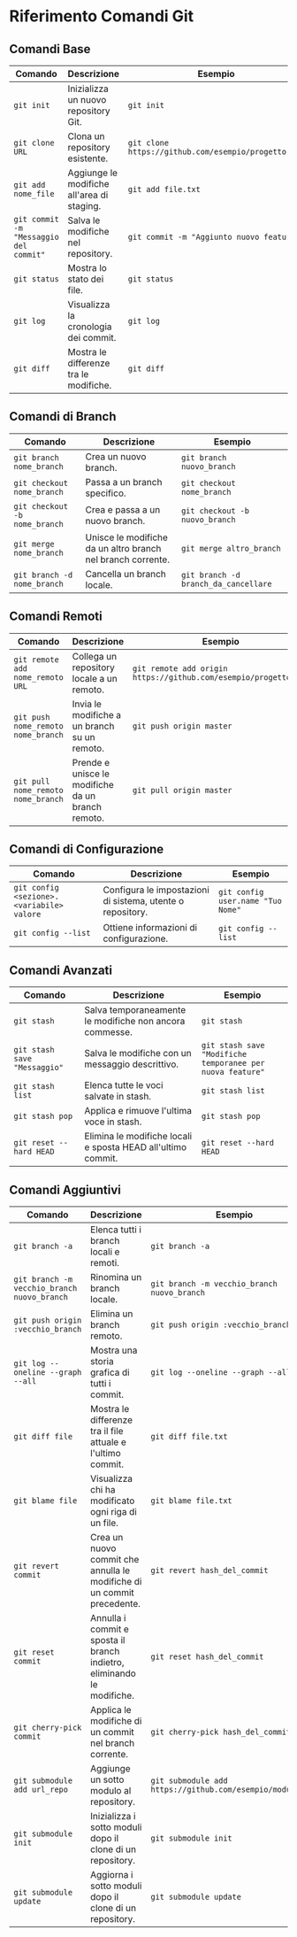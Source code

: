 # Riferimento Comandi Git

## Comandi Base

| Comando                                     | Descrizione                                           | Esempio                                              |
|---------------------------------------------|-------------------------------------------------------|------------------------------------------------------|
| `git init`                                  | Inizializza un nuovo repository Git.                   | `git init`                                           |
| `git clone URL`                             | Clona un repository esistente.                         | `git clone https://github.com/esempio/progetto.git`   |
| `git add nome_file`                         | Aggiunge le modifiche all'area di staging.             | `git add file.txt`                                   |
| `git commit -m "Messaggio del commit"`      | Salva le modifiche nel repository.                    | `git commit -m "Aggiunto nuovo feature"`             |
| `git status`                                | Mostra lo stato dei file.                              | `git status`                                         |
| `git log`                                   | Visualizza la cronologia dei commit.                   | `git log`                                            |
| `git diff`                                  | Mostra le differenze tra le modifiche.                | `git diff`                                           |

## Comandi di Branch

| Comando                                     | Descrizione                                           | Esempio                                              |
|---------------------------------------------|-------------------------------------------------------|------------------------------------------------------|
| `git branch nome_branch`                    | Crea un nuovo branch.                                 | `git branch nuovo_branch`                            |
| `git checkout nome_branch`                  | Passa a un branch specifico.                          | `git checkout nome_branch`                           |
| `git checkout -b nome_branch`               | Crea e passa a un nuovo branch.                       | `git checkout -b nuovo_branch`                       |
| `git merge nome_branch`                     | Unisce le modifiche da un altro branch nel branch corrente.| `git merge altro_branch`                             |
| `git branch -d nome_branch`                 | Cancella un branch locale.                            | `git branch -d branch_da_cancellare`                 |

## Comandi Remoti

| Comando                                     | Descrizione                                           | Esempio                                              |
|---------------------------------------------|-------------------------------------------------------|------------------------------------------------------|
| `git remote add nome_remoto URL`            | Collega un repository locale a un remoto.              | `git remote add origin https://github.com/esempio/progetto.git` |
| `git push nome_remoto nome_branch`          | Invia le modifiche a un branch su un remoto.          | `git push origin master`                             |
| `git pull nome_remoto nome_branch`          | Prende e unisce le modifiche da un branch remoto.     | `git pull origin master`                             |

## Comandi di Configurazione

| Comando                                     | Descrizione                                           | Esempio                                              |
|---------------------------------------------|-------------------------------------------------------|------------------------------------------------------|
| `git config <sezione>.<variabile> valore`   | Configura le impostazioni di sistema, utente o repository.| `git config user.name "Tuo Nome"`                    |
| `git config --list`                         | Ottiene informazioni di configurazione.               | `git config --list`                                  |

## Comandi Avanzati

| Comando                                     | Descrizione                                           | Esempio                                              |
|---------------------------------------------|-------------------------------------------------------|------------------------------------------------------|
| `git stash`                                 | Salva temporaneamente le modifiche non ancora commesse.| `git stash`                                         |
| `git stash save "Messaggio"`                | Salva le modifiche con un messaggio descrittivo.      | `git stash save "Modifiche temporanee per nuova feature"` |
| `git stash list`                            | Elenca tutte le voci salvate in stash.                | `git stash list`                                    |
| `git stash pop`                             | Applica e rimuove l'ultima voce in stash.             | `git stash pop`                                     |
| `git reset --hard HEAD`                     | Elimina le modifiche locali e sposta HEAD all'ultimo commit.| `git reset --hard HEAD`                             |

## Comandi Aggiuntivi

| Comando                                     | Descrizione                                           | Esempio                                              |
|---------------------------------------------|-------------------------------------------------------|------------------------------------------------------|
| `git branch -a`                             | Elenca tutti i branch locali e remoti.                | `git branch -a`                                     |
| `git branch -m vecchio_branch nuovo_branch` | Rinomina un branch locale.                            | `git branch -m vecchio_branch nuovo_branch`          |
| `git push origin :vecchio_branch`           | Elimina un branch remoto.                             | `git push origin :vecchio_branch`                    |
| `git log --oneline --graph --all`           | Mostra una storia grafica di tutti i commit.          | `git log --oneline --graph --all`                   |
| `git diff file`                            | Mostra le differenze tra il file attuale e l'ultimo commit.| `git diff file.txt`                               |
| `git blame file`                           | Visualizza chi ha modificato ogni riga di un file.    | `git blame file.txt`                                |
| `git revert commit`                        | Crea un nuovo commit che annulla le modifiche di un commit precedente.| `git revert hash_del_commit`                      |
| `git reset commit`                         | Annulla i commit e sposta il branch indietro, eliminando le modifiche.| `git reset hash_del_commit`                        |
| `git cherry-pick commit`                   | Applica le modifiche di un commit nel branch corrente.| `git cherry-pick hash_del_commit`                  |
| `git submodule add url_repo`               | Aggiunge un sotto modulo al repository.               | `git submodule add https://github.com/esempio/modulo.git` |
| `git submodule init`                       | Inizializza i sotto moduli dopo il clone di un repository.| `git submodule init`                               |
| `git submodule update`                     | Aggiorna i sotto moduli dopo il clone di un repository.| `git submodule update`                             |
